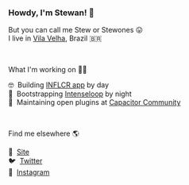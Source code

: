 ### Howdy, I'm Stewan! 👋

But you can call me Stew or Stewones 😛 <br />
I live in [Vila Velha](https://www.google.com/search?q=vila+velha+brazil&source=lnms&tbm=isch&sa=X&ved=2ahUKEwjS89G8r7b6AhUpO7kGHV6iAm0Q_AUoAnoECAIQBA&biw=1371&bih=1035&dpr=1), Brazil 🇧🇷

&nbsp;

What I'm working on 👨‍💻

🤓 &nbsp;Building [INFLCR app](https://inflcr.com) by day <br />
🚀 &nbsp;Bootstrapping [Intenseloop](https://intenseloop.com) by night <br />
📱 &nbsp;Maintaining open plugins at [Capacitor Community](https://github.com/capacitor-community) <br />

&nbsp;

Find me elsewhere 🌎

🚀 &nbsp;[Site](https://stewan.io)<br />
🐦 &nbsp;[Twitter](https://twitter.com/stewones)<br />
📸 &nbsp;[Instagram](https://www.instagram.com/stewansilva)
